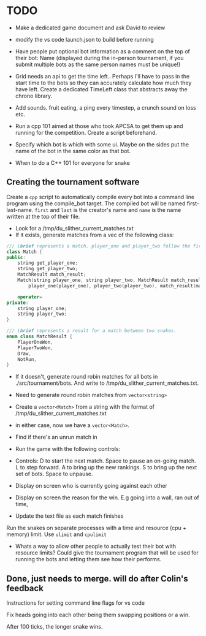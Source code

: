 # TODO
- Make a dedicated game document and ask David to review

- modify the vs code launch.json to build before running

- Have people put optional bot information as a comment on the top of their bot:
Name (displayed during the in-person tournament, if you submit multiple bots as the same person names must be unique!)

- Grid needs an api to get the time left.. Perhaps I'll have to pass in the start time to the bots so they can accurately calculate how much they have left. Create a dedicated TimeLeft class that abstracts away the chrono library.

- Add sounds. fruit eating, a ping every timestep, a crunch sound on loss etc.

- Run a cpp 101 aimed at those who took APCSA to get them up and running for
the competition. Create a script beforehand.

- Specify which bot is which with some ui. Maybe on the sides put the name of the bot in the same color as that bot.

- When to do a C++ 101 for everyone for snake

## Creating the tournament software
Create a `cpp` script to automatically compile every bot into a command line
program using the compile_bot target. The compiled bot will be named
first-last-name. `first` and `last` is the creator's name and `name` is the name
written at the top of their file.

- Look for a /tmp/du_slither_current_matches.txt
- If it exists, generate matches from a vec of the following class:
```cpp
/// \brief represents a match. player_one and player_two follow the first-last-name convention.
class Match {
public:
    string get_player_one;
    string get_player_two;
    MatchResult match_result;
    Match(string player_one, string player_two, MatchResult match_result) :
        player_one(player_one), player_two(player_two), match_result(match_result) {}

    operator=
private:
    string player_one;
    string player_two;
}
```

```cpp
/// \brief represents a result for a match between two snakes.
enum class MatchResult {
    PlayerOneWon,
    PlayerTwoWon,
    Draw,
    NotRun,
}
```

- If it doesn't, generate round robin matches for all bots in ./src/tournament/bots. And write to /tmp/du_slither_current_matches.txt.
- Need to generate round robin matches from `vector<string>`
- Create a `vector<Match>` from a string with the format of /tmp/du_slither_current_matches.txt

- in either case, now we have a `vector<Match>`.

- Find if there's an unrun match in 

- Run the game with the following controls:

- Controls: D to start the next match. Space to pause an on-going match. L to step forward. A to bring up the new rankings. S to bring up the next set of bots. Space to unpause.

- Display on screen who is currently going against each other

- Display on screen the reason for the win. E.g going into a wall, ran out of time, 

- Update the text file as each match finishes

Run the snakes on separate processes with a time and resource (cpu + memory)
limit. Use `ulimit` and `cpulimit`

- Whats a way to allow other people to actually test their bot with resource
limits? Could give the tournament program that will be used for running the
bots and letting them see how their performs.

## Done, just needs to merge. will do after Colin's feedback

Instructions for setting command line flags for vs code

Fix heads going into each other being them swapping positions or a win.

After 100 ticks, the longer snake wins.
